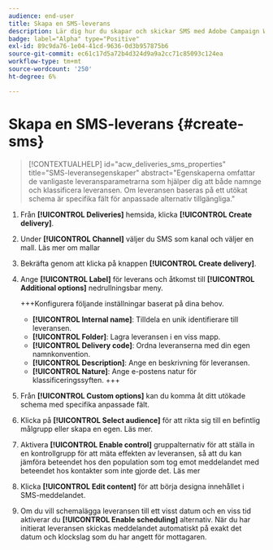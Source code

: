 ```yaml
---
audience: end-user
title: Skapa en SMS-leverans
description: Lär dig hur du skapar och skickar SMS med Adobe Campaign Web
badge: label="Alpha" type="Positive"
exl-id: 89c9da76-1e04-41cd-9636-0d3b957875b6
source-git-commit: ec61c17d5a72b4d324d9a9a2cc71c85093c124ea
workflow-type: tm+mt
source-wordcount: '250'
ht-degree: 6%

---
```


# Skapa en SMS-leverans {#create-sms}

>[!CONTEXTUALHELP]
>id="acw_deliveries_sms_properties"
>title="SMS-leveransegenskaper"
>abstract="Egenskaperna omfattar de vanligaste leveransparametrarna som hjälper dig att både namnge och klassificera leveransen. Om leveransen baseras på ett utökat schema är specifika fält för anpassade alternativ tillgängliga."

1. Från **[!UICONTROL Deliveries]** hemsida, klicka **[!UICONTROL Create delivery]**.

1. Under **[!UICONTROL Channel]** väljer du SMS som kanal och väljer en mall. Läs mer om mallar

1. Bekräfta genom att klicka på knappen **[!UICONTROL Create delivery]**.

1. Ange **[!UICONTROL Label]** för leverans och åtkomst till **[!UICONTROL Additional options]** nedrullningsbar meny.

   +++Konfigurera följande inställningar baserat på dina behov.
   * **[!UICONTROL Internal name]**: Tilldela en unik identifierare till leveransen.
   * **[!UICONTROL Folder]**: Lagra leveransen i en viss mapp.
   * **[!UICONTROL Delivery code]**: Ordna leveranserna med din egen namnkonvention.
   * **[!UICONTROL Description]**: Ange en beskrivning för leveransen.
   * **[!UICONTROL Nature]**: Ange e-postens natur för klassificeringssyften.
+++

1. Från **[!UICONTROL Custom options]** kan du komma åt ditt utökade schema med specifika anpassade fält.

1. Klicka på **[!UICONTROL Select audience]** för att rikta sig till en befintlig målgrupp eller skapa en egen. Läs mer.

1. Aktivera **[!UICONTROL Enable control]** gruppalternativ för att ställa in en kontrollgrupp för att mäta effekten av leveransen, så att du kan jämföra beteendet hos den population som tog emot meddelandet med beteendet hos kontakter som inte gjorde det. Läs mer

1. Klicka **[!UICONTROL Edit content]** för att börja designa innehållet i SMS-meddelandet.

1. Om du vill schemalägga leveransen till ett visst datum och en viss tid aktiverar du **[!UICONTROL Enable scheduling]** alternativ. När du har initierat leveransen skickas meddelandet automatiskt på exakt det datum och klockslag som du har angett för mottagaren.
